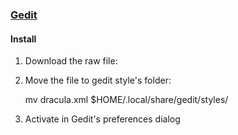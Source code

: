 ### [Gedit](https://wiki.gnome.org/Apps/Gedit)

#### Install

1. Download the raw file:

2. Move the file to gedit style's folder:

    mv dracula.xml $HOME/.local/share/gedit/styles/

3. Activate in Gedit's preferences dialog
